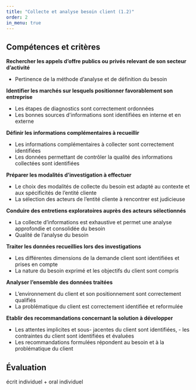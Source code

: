 ```yaml
---
title: "Collecte et analyse besoin client (1.2)"
order: 2
in_menu: true
---
```

## Compétences et critères

**Rechercher les appels d’offre publics ou privés relevant de son secteur d’activité**

- Pertinence de la méthode d’analyse et de définition du besoin


**Identifier les marchés sur lesquels positionner favorablement son entreprise**

- Les étapes de diagnostics sont correctement ordonnées
- Les bonnes sources d'informations sont identifiées en interne et en externe


**Définir les informations complémentaires à recueillir**

- Les informations complémentaires à collecter sont correctement identifiées
- Les données permettant de contrôler la qualité des informations collectées sont identifiées


**Préparer les modalités d’investigation à effectuer**

- Le choix des modalités de collecte du besoin est adapté au contexte et aux spécificités de l’entité cliente
- La sélection des acteurs de l’entité cliente à rencontrer est judicieuse


**Conduire des entretiens exploratoires auprès des acteurs sélectionnés**

- La collecte d’informations est exhaustive et permet une analyse approfondie et consolidée du besoin
- Qualité de l’analyse du besoin


**Traiter les données recueillies lors des investigations**

- Les différentes dimensions de la demande client sont identifiées et prises en compte
- La nature du besoin exprimé et les objectifs du client sont compris


**Analyser l’ensemble des données traitées**

- L’environnement du client et son positionnement sont correctement qualifiés
- La problématique du client est correctement identifiée et reformulée


**Etablir des recommandations concernant la solution à développer**

- Les attentes implicites et sous- jacentes du client sont identifiées, - les contraintes du client sont identifiées et évaluées
- Les recommandations formulées répondent au besoin et à la problématique du client



## Évaluation

écrit individuel + oral individuel 